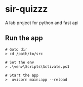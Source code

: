 # sir-quizzz
A lab project for python and fast api


## Run the app

```
# Goto dir
> cd /path/to/src

# Set the env
> .\venv\Scripts\Activate.ps1

# Start the app
>  uvicorn main:app --reload
```